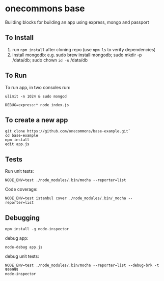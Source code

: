 onecommons base
===============

Building blocks for building an app using express, mongo and passport

## To Install

1. run `npm install` after cloning repo (use `npm ls` to verify dependencies)
2. install mongodb: e.g. sudo brew install mongodb; sudo mkdir -p /data/db; sudo chown `id -u` /data/db

## To Run

To run app, in two consoles run:

```
ulimit -n 1024 & sudo mongod

DEBUG=express:* node index.js
```

## To create a new app
```
git clone https://github.com/onecommons/base-example.git`
cd base-example
npm install
edit app.js
```

## Tests

Run unit tests:

```
NODE_ENV=test ./node_modules/.bin/mocha --reporter=list
```

Code coverage:

```
NODE_ENV=test istanbul cover ./node_modules/.bin/_mocha --reporter=list
```

## Debugging

```npm install -g node-inspector```

debug app:

```node-debug app.js```

debug unit tests:

```
NODE_ENV=test ./node_modules/.bin/mocha --reporter=list --debug-brk -t 999999
node-inspector
```
